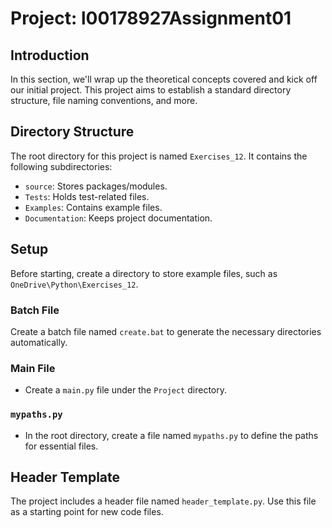 # Project: l00178927Assignment01

## Introduction
In this section, we'll wrap up the theoretical concepts covered and kick off our initial project. This project aims to establish a standard directory structure, file naming conventions, and more.

## Directory Structure
The root directory for this project is named `Exercises_12`. It contains the following subdirectories:
- `source`: Stores packages/modules.
- `Tests`: Holds test-related files.
- `Examples`: Contains example files.
- `Documentation`: Keeps project documentation.

## Setup
Before starting, create a directory to store example files, such as `OneDrive\Python\Exercises_12`.

### Batch File
Create a batch file named `create.bat` to generate the necessary directories automatically.

### Main File
- Create a `main.py` file under the `Project` directory.

### `mypaths.py`
- In the root directory, create a file named `mypaths.py` to define the paths for essential files.

## Header Template
The project includes a header file named `header_template.py`. Use this file as a starting point for new code files.